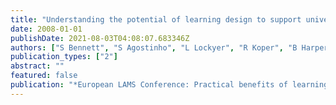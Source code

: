 ```yaml
---
title: "Understanding the potential of learning design to support university teachers’ design processes"
date: 2008-01-01
publishDate: 2021-08-03T04:08:07.683346Z
authors: ["S Bennett", "S Agostinho", "L Lockyer", "R Koper", "B Harper"]
publication_types: ["2"]
abstract: ""
featured: false
publication: "*European LAMS Conference: Practical benefits of learning design, Cadiz, Spain*"
---
```


